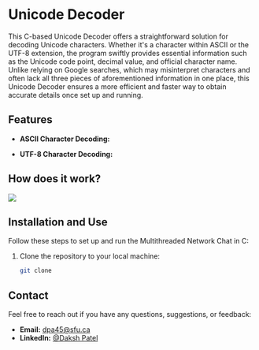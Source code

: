 # Unicode Decoder

This C-based Unicode Decoder offers a straightforward solution for decoding Unicode characters. Whether it's a character within ASCII or the UTF-8 extension, the program swiftly provides essential information such as the Unicode code point, decimal value, and official character name. Unlike relying on Google searches, which may misinterpret characters and often lack all three pieces of aforementioned information in one place, this Unicode Decoder ensures a more efficient and faster way to obtain accurate details once set up and running.

## Features

- **ASCII Character Decoding:**  

- **UTF-8 Character Decoding:** 

## How does it work?



![](images/)



## Installation and Use

Follow these steps to set up and run the Multithreaded Network Chat in C:

1. Clone the repository to your local machine:

   ```bash
   git clone 
   ```



## Contact

Feel free to reach out if you have any questions, suggestions, or feedback:

- **Email:** dpa45@sfu.ca
- **LinkedIn:** [@Daksh Patel](https://www.linkedin.com/in/daksh-patel-956622290/)